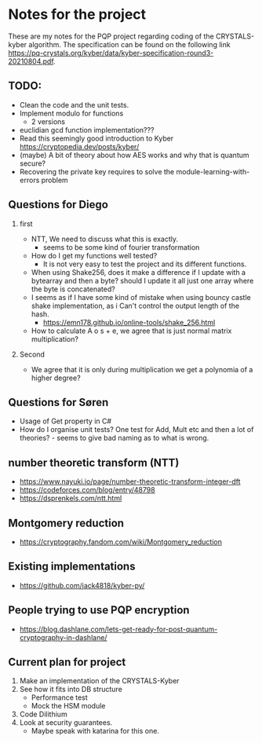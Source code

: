 # Notes for the project
These are my notes for the PQP project regarding coding of the CRYSTALS-kyber algorithm.
The specification can be found on the following link https://pq-crystals.org/kyber/data/kyber-specification-round3-20210804.pdf.

## TODO:
* Clean the code and the unit tests.
* Implement modulo for functions
  * 2 versions
* euclidian gcd function implementation???
* Read this seemingly good introduction to Kyber https://cryptopedia.dev/posts/kyber/
* (maybe) A bit of theory about how AES works and why that is quantum secure?
* Recovering the private key requires to solve the module-learning-with-errors problem

## Questions for Diego
1. first
    * NTT, We need to discuss what this is exactly.
      * seems to be some kind of fourier transformation
    * How do I get my functions well tested?
      * It is not very easy to test the project and its different functions.
    * When using Shake256, does it make a difference if I update with a bytearray and then a byte? should I update it all just one array where the byte is concatenated?
    * I seems as if I have some kind of mistake when using bouncy castle shake implementation, as i Can't control the output length of the hash.
      * https://emn178.github.io/online-tools/shake_256.html
    * How to calculate A o s + e, we agree that is just normal matrix multiplication?

2. Second
   * We agree that it is only during multiplication we get a polynomia of a higher degree?

## Questions for Søren
* Usage of Get property in C#
* How do I organise unit tests? One test for Add, Mult etc and then a lot of theories? - seems to give bad naming as to what is wrong.

## number theoretic transform (NTT)
* https://www.nayuki.io/page/number-theoretic-transform-integer-dft
* https://codeforces.com/blog/entry/48798
* https://dsprenkels.com/ntt.html

## Montgomery reduction
* https://cryptography.fandom.com/wiki/Montgomery_reduction

## Existing implementations
* https://github.com/jack4818/kyber-py/

## People trying to use PQP encryption
* https://blog.dashlane.com/lets-get-ready-for-post-quantum-cryptography-in-dashlane/

## Current plan for project
1. Make an implementation of the CRYSTALS-Kyber
2. See how it fits into DB structure
   * Performance test
   * Mock the HSM module
3. Code Dilithium
4. Look at security guarantees.
   * Maybe speak with katarina for this one.
